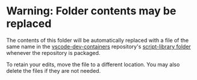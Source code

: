 # Warning: Folder contents may be replaced

The contents of this folder will be automatically replaced with a file of the same name in
the [vscode-dev-containers](https://github.com/microsoft/vscode-dev-containers)
repository's [script-library folder](https://github.com/microsoft/vscode-dev-containers/tree/master/script-library)
whenever the repository is packaged.

To retain your edits, move the file to a different location. You may also delete the files if they are not needed.